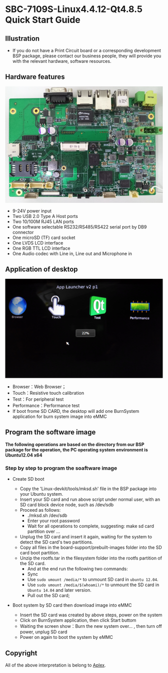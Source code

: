 # SBC-7109S-Linux4.4.12-Qt4.8.5 Quick Start Guide

## Illustration

* If you do not have a Print Circuit board or a corresponding development BSP package, please contact our business people, they will provide you with the relevant hardware, software resources.

## Hardware features

![SBC-7109SBoard.png](img/SBC-7109SBoard.png)

* 9-24V power input
* Two USB 2.0 Type A Host ports
* Two 10/100M RJ45 LAN ports
* One software selectable RS232/RS485/RS422 serial port by DB9 connector
* One microSD (TF) card socket
* One LVDS LCD interface
* One RGB TTL LCD interface
* One Audio codec with Line in, Line out and Microphone in

## Application of desktop

![SBC-7109SBoardDesktop.png](img/SBC-7109SBoardDesktop.png)

* Browser：Web Browser；
* Touch：Resistive touch calibration
* Test：For peripheral test
* Performance：Performance test
* If boot frome SD CARD, the desktop will add one BurnSystem application for burn system image into eMMC

## Program the software image

**The following operations are based on the directory from our BSP package for the operation, the PC operating system environment is Ubuntu12.04 x64**

### Step by step to program the soaftware image

* Create SD boot
  * Copy the 'Linux-devkit/tools/mksd.sh' file in the BSP package into your Ubuntu system.
  * Insert your SD card and run above script under normal user, with an SD card block device node, such as /dev/sdb
  * Proceed as follows:
    * ./mksd.sh /dev/sdb
    * Enter your root password
    * Wait for all operations to complete, suggesting: make sd card partition over ...
  * Unplug the SD card and insert it again, waiting for the system to detect the SD card's two partitions.
  * Copy all files in the board-support/prebuilt-images folder into the SD card boot partition.
  * Unzip the rootfs.tar in the filesystem folder into the rootfs partition of the SD card.
    * And at the end run the following two commands:
    * Sync
    * Use `sudo umount /media/*` to unmount SD card in `ubuntu 12.04`.
    * Use `sudo umount /media/$(whoami)/*` to unmount the SD card in `Ubuntu 14.04` and later version.
    * Pull out the SD card;

* Boot system by SD card then download image into eMMC
  * Insert the SD card was created by above steps, power on the system
  * Click on BurnSystem application, then click Start buttom
  * Waiting the screen show：Burn the new system over... , then turn off power, unplug SD card
  * Power on again to boot the system by eMMC


## Copyright

All of the above interpretation is belong to [Aplex](http://www.aplextec.com/cn/home.php).

